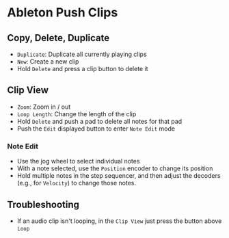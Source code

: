 # Ableton Push Clips

## Copy, Delete, Duplicate

- `Duplicate`: Duplicate all currently playing clips
- `New`: Create a new clip
- Hold `Delete` and press a clip button to delete it

## Clip View

- `Zoom`: Zoom in / out
- `Loop Length`: Change the length of the clip
- Hold `Delete` and push a pad to delete all notes for that pad
- Push the `Edit` displayed button to enter `Note Edit` mode

### Note Edit

- Use the jog wheel to select individual notes
- With a note selected, use the `Position` encoder to change its position
- Hold multiple notes in the step sequencer, and then adjust the decoders (e.g., for `Velocity`) to change those notes.

## Troubleshooting

- If an audio clip isn't looping, in the `Clip View` just press the button above `Loop`
